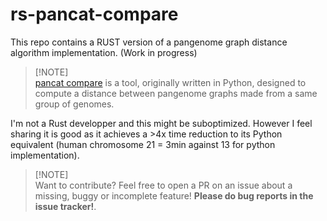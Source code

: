 # rs-pancat-compare

This repo contains a RUST version of a pangenome graph distance algorithm implementation.
(Work in progress)

> [!NOTE]\
>  [pancat compare](https://github.com/Tharos-ux/pancat) is a tool, originally written in Python, designed to compute a distance between pangenome graphs made from a same group of genomes. 

I'm not a Rust developper and this might be suboptimized. However I feel sharing it is good as it achieves a >4x time reduction to its Python equivalent (human chromosome 21 = 3min against 13 for python implementation).

> [!NOTE]\
> Want to contribute? Feel free to open a PR on an issue about a missing, buggy or incomplete feature! **Please do bug reports in the issue tracker!**.